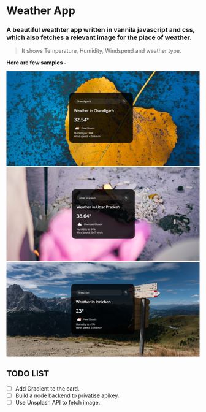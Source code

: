 # Weather App
### A beautiful weathter app written in vannila javascript and css, which also fetches a relevant image for the place of weather.

> It shows Temperature, Humidity, Windspeed and weather type.

**Here are few samples -**

![sample](https://github.com/Achyutem/Weather-App/blob/main/sample.jpg)
![sample2](https://github.com/Achyutem/Weather-App/blob/main/Sample2.png)
![sample3](https://github.com/Achyutem/Weather-App/blob/main/Sample3.png)

## TODO LIST

- [ ] Add Gradient to the card.
- [ ] Build a node backend to privatise apikey.
- [ ] Use Unsplash API to fetch image.
